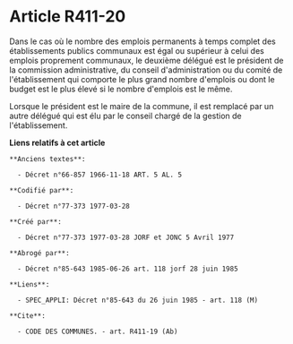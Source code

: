 # Article R411-20

Dans le cas où le nombre des emplois permanents à temps complet des établissements publics communaux est égal ou supérieur à
celui des emplois proprement communaux, le deuxième délégué est le président de la commission administrative, du conseil
d'administration ou du comité de l'établissement qui comporte le plus grand nombre d'emplois ou dont le budget est le plus
élevé si le nombre d'emplois est le même. 

Lorsque le président est le maire de la commune, il est remplacé par un autre délégué qui est élu par le conseil chargé de la
gestion de l'établissement.

**Liens relatifs à cet article**

	**Anciens textes**:

	  - Décret n°66-857 1966-11-18 ART. 5 AL. 5

	**Codifié par**:

	  - Décret n°77-373 1977-03-28

	**Créé par**:

	  - Décret n°77-373 1977-03-28 JORF et JONC 5 Avril 1977

	**Abrogé par**:

	  - Décret n°85-643 1985-06-26 art. 118 jorf 28 juin 1985

	**Liens**:

	  - SPEC_APPLI: Décret n°85-643 du 26 juin 1985 - art. 118 (M)

	**Cite**:

	  - CODE DES COMMUNES. - art. R411-19 (Ab)
